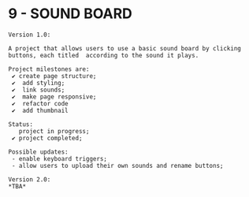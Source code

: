 # 9 - SOUND BOARD

    Version 1.0:

    A project that allows users to use a basic sound board by clicking buttons, each titled  according to the sound it plays.

    Project milestones are:
     ✔ create page structure;
     ✔  add styling;
     ✔  link sounds;
     ✔  make page responsive;
     ✔  refactor code
     ✔  add thumbnail

    Status:
       project in progress;
     ✔ project completed;

    Possible updates:
     - enable keyboard triggers;
     - allow users to upload their own sounds and rename buttons;

    Version 2.0:
    *TBA*
